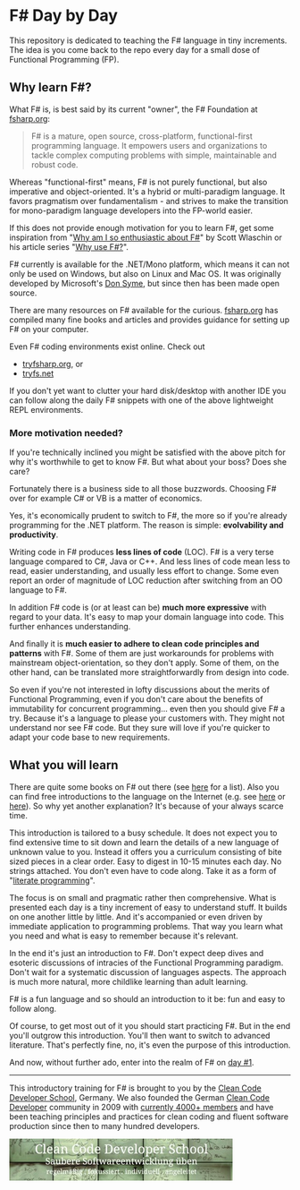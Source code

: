 # F# Day by Day
This repository is dedicated to teaching the F# language in tiny increments. The idea is you come back to the repo every day for a small dose of Functional Programming (FP).

## Why learn F#?
What F# is, is best said by its current "owner", the F# Foundation at [fsharp.org](http://fsharp.org):

> F# is a mature, open source, cross-platform, functional-first programming language. It empowers users and organizations to tackle complex computing problems with simple, maintainable and robust code.

Whereas "functional-first" means, F# is not purely functional, but also imperative and object-oriented. It's a hybrid or multi-paradigm language. It favors pragmatism over fundamentalism - and strives to make the transition for mono-paradigm language developers into the FP-world easier.

If this does not provide enough motivation for you to learn F#, get some inspiration from "[Why am I so enthusiastic about F#](http://fpbridge.co.uk/why-fsharp.html)" by Scott Wlaschin or his article series "[Why use F#?](http://fsharpforfunandprofit.com/series/why-use-fsharp.html)".

F# currently is available for the .NET/Mono platform, which means it can not only be used on Windows, but also on Linux and Mac OS. It was originally developed by Microsoft's [Don Syme](http://en.wikipedia.org/wiki/Don_Syme), but since then has been made open source.

There are many resources on F# available for the curious. [fsharp.org](http://fsharp.org) has compiled many fine books and articles and provides guidance for setting up F# on your computer.

Even F# coding environments exist online. Check out

* [tryfsharp.org](http://www.tryfsharp.org/Create), or
* [tryfs.net](http://tryfs.net)

If you don't yet want to clutter your hard disk/desktop with another IDE you can follow along the daily F# snippets with one of the above lightweight REPL environments.

### More motivation needed?
If you're technically inclined you might be satisfied with the above pitch for why it's worthwhile to get to know F#. But what about your boss? Does she care?

Fortunately there is a business side to all those buzzwords. Choosing F# over for example C# or VB is a matter of economics.

Yes, it's economically prudent to switch to F#, the more so if you're already programming for the .NET platform. The reason is simple: **evolvability and productivity**.

Writing code in F# produces **less lines of code** (LOC). F# is a very terse language compared to C#, Java or C++. And less lines of code mean less to read, easier understanding, and usually less effort to change. Some even report an order of magnitude of LOC reduction after switching from an OO language to F#.

In addition F# code is (or at least can be) **much more expressive** with regard to your data. It's easy to map your domain language into code. This further enhances understanding.

And finally it is **much easier to adhere to clean code principles and patterns** with F#. Some of them are just workarounds for problems with mainstream object-orientation, so they don't apply. Some of them, on the other hand, can be translated more straightforwardly from design into code.

So even if you're not interested in lofty discussions about the merits of Functional Programming, even if you don't care about the benefits of immutability for concurrent programming... even then you should give F# a try. Because it's a language to please your customers with. They might not understand nor see F# code. But they sure will love if you're quicker to adapt your code base to new requirements.

## What you will learn
There are quite some books on F# out there (see [here](http://fsharp.org/about/learning.html) for a list). Also you can find free introductions to the language on the Internet (e.g. see [here](http://www.tryfsharp.org/Learn/getting-started) or [here](http://fsharpforfunandprofit.com/posts/why-use-fsharp-intro/)). So why yet another explanation? It's because of your always scarce time.

This introduction is tailored to a busy schedule. It does not expect you to find extensive time to sit down and learn the details of a new language of unknown value to you. Instead it offers you a curriculum consisting of bite sized pieces in a clear order. Easy to digest in 10-15 minutes each day. No strings attached. You don't even have to code along. Take it as a form of "[literate programming](https://en.wikipedia.org/?title=Literate_programming)".

The focus is on small and pragmatic rather then comprehensive. What is presented each day is a tiny increment of easy to understand stuff. It builds on one another little by little. And it's accompanied or even driven by immediate application to programming problems. That way you learn what you need and what is easy to remember because it's relevant.

In the end it's just an introduction to F#. Don't expect deep dives and esoteric discussions of intracies of the Functional Programming paradigm. Don't wait for a systematic discussion of languages aspects. The approach is much more natural, more childlike learning than adult learning.

F# is a fun language and so should an introduction to it be: fun and easy to follow along.

Of course, to get most out of it you should start practicing F#. But in the end you'll outgrow this introduction. You'll then want to switch to advanced literature. That's perfectly fine, no, it's even the purpose of this introduction.

And now, without further ado, enter into the realm of F# on [day #1](week01/day01).

***

This introductory training for F# is brought to you by the [Clean Code Developer School](http://ccd-school.com), Germany. We also founded the German [Clean Code Developer](http://clean-code-developer.de) community in 2009 with [currently 4000+ members](http://xing.com/net/ccd) and have been teaching principles and practices for clean coding and fluent software production since then to many hundred developers.

![](images/ccd-school_logo.jpeg)





